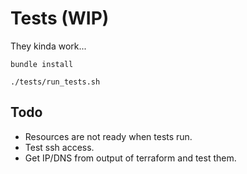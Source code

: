 # Tests (WIP)

They kinda work...

`bundle install`

`./tests/run_tests.sh`

## Todo

* Resources are not ready when tests run.
* Test ssh access.
* Get IP/DNS from output of terraform and test them.
